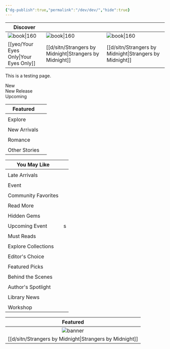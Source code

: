 ```yaml
---
{"dg-publish":true,"permalink":"/dev/dev/","hide":true}
---
```



| Discover                    |                                 |                                 |
| --------------------------- | ------------------------------- | ------------------------------- |
| ![book\|160](/img/user/yeo/yeostorage/yeocover.webp) | ![book\|160](/img/user/d/sitn/sitncover.webp)    | ![book\|160](/img/user/d/sitn/sitncover.webp)    |
| [[yeo/Your Eyes Only\|Your Eyes Only]]     | [[d/sitn/Strangers by Midnight\|Strangers by Midnight]] | [[d/sitn/Strangers by Midnight\|Strangers by Midnight]] |

This is a testing page.

<div class="fake-button">New</div>
<div class="fake-button">New Release</div>
<div class="fake-button">Upcoming</div>


| Featured      |     |
| ------------- | --- |
|               |     |
| Explore       |     |
|               |     |
| New Arrivals  |     |
|               |     |
| Romance       |     |
|               |     |
| Other Stories |     |


| You May Like        |     |
| ------------------- | --- |
|                     |     |
| Late Arrivals       |     |
|                     |     |
| Event               |     |
|                     |     |
| Community Favorites |     |
|                     |     |
| Read More           |     |
|                     |     |
| Hidden Gems         |     |
|                     |     |
| Upcoming Event      | s   |
|                     |     |
| Must Reads          |     |
|                     |     |
| Explore Collections |     |
|                     |     |
| Editor's Choice     |     |
|                     |     |
| Featured Picks      |     |
|                     |     |
| Behind the Scenes   |     |
|                     |     |
| Author's Spotlight  |     |
|                     |     |
| Library News        |     |
|                     |     |
| Workshop            |     |


|            Featured             |
| :-----------------------------: |
|   ![banner](/img/user/d/sitn/sitnbanner.webp)    |
| [[d/sitn/Strangers by Midnight\|Strangers by Midnight]] |

